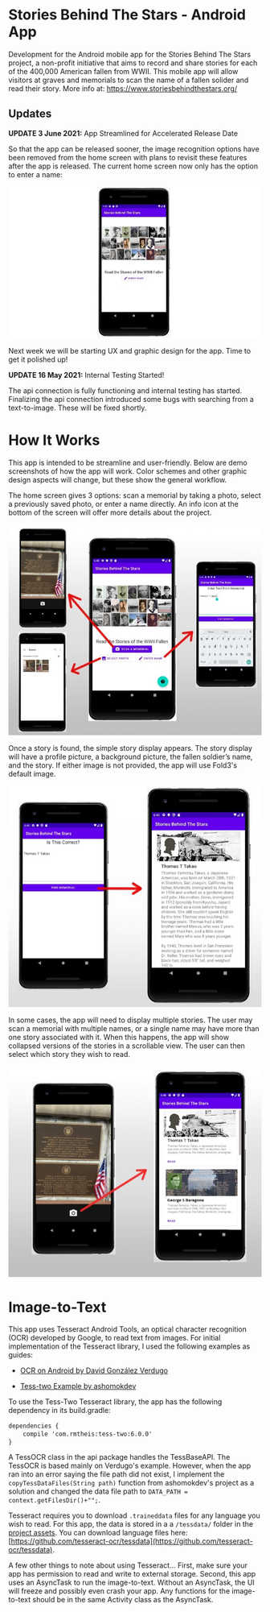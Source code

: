 # Stories Behind The Stars - Android App
Development for the Android mobile app for the Stories Behind The Stars project, a non-profit initiative that aims to record and share stories for each of the 400,000 American fallen from WWII. This mobile app will allow visitors at graves and memorials to scan the name of a fallen solider and read their story. More info at: https://www.storiesbehindthestars.org/


## Updates

**UPDATE 3 June 2021:** App Streamlined for Accelerated Release Date

So that the app can be released sooner, the image recognition options have been removed from the home screen with plans to revisit these features after the app is released. The current home screen now only has the option to enter a name:

![Streamlined Home Screen](screenshots_v1/StreamlinedHomeScreen.JPG)
 
Next week we will be starting UX and graphic design for the app. Time to get it polished up!


**UPDATE 16 May 2021:** Internal Testing Started!

The api connection is fully functioning and internal testing has started. Finalizing the api connection introduced some bugs with searching from a text-to-image. These will be fixed shortly.


# How It Works

This app is intended to be streamline and user-friendly. Below are demo screenshots of how the app will work. Color schemes and other graphic design aspects will change, but these show the general workflow.

The home screen gives 3 options: scan a memorial by taking a photo, select a previously saved photo, or enter a name directly. An info icon at the bottom of the screen will offer more details about the project.

![Home Screen](screenshots_v1/HomescreenAndOptions.jpg)

Once a story is found, the simple story display appears. The story display will have a profile picture, a background picture, the fallen soldier’s  name, and the story. If either image is not provided, the app will use Fold3's default image. 

![Finding a Story](screenshots_v1/FindMemorial.jpg)

In some cases, the app will need to display multiple stories. The user may scan a memorial with multiple names, or a single name may have more than one story associated with it. When this happens, the app will show collapsed versions of the stories in a scrollable view. The user can then select which story they wish to read.

![If There Are Multiple Stories](screenshots_v1/MultipleStories.jpg)


# Image-to-Text

This app uses Tesseract Android Tools, an optical character recognition (OCR) developed by Google, to read text from images. For initial implementation of the Tesseract library, I used the following examples as guides:

- [OCR on Android by David González Verdugo](https://solidgeargroup.com/en/ocr-on-android/)

- [Tess-two Example by ashomokdev](https://github.com/ashomokdev/Tess-two_example)


To use the Tess-Two Tesseract library, the app has the following dependency in its build.gradle:

```
dependencies {
    compile 'com.rmtheis:tess-two:6.0.0'
}
```

A TessOCR class in the api package handles the TessBaseAPI. The TessOCR is based mainly on Verdugo's example. However, when the app ran into an error saying the file path did not exist, I implement the `copyTessDataFiles(String path)` function from ashomokdev's project as a solution and changed the data file path to `DATA_PATH = context.getFilesDir()+"";`.

Tesseract requires you to download `.traineddata` files for any language you wish to read. For this app, the data is stored in a a `/tessdata/` folder in the [project assets](https://advancetechtutorial.blogspot.com/2015/01/assets-folder-in-android-studio.html). You can download language files here: [https://github.com/tesseract-ocr/tessdata](https://github.com/tesseract-ocr/tessdata).

A few other things to note about using Tesseract... First, make sure your app has permission to read and write to external storage. Second, this app uses an AsyncTask to run the image-to-text. Without an AsyncTask, the UI will freeze and possibly even crash your app. Any functions for the image-to-text should be in the same Activity class as the AsyncTask.

